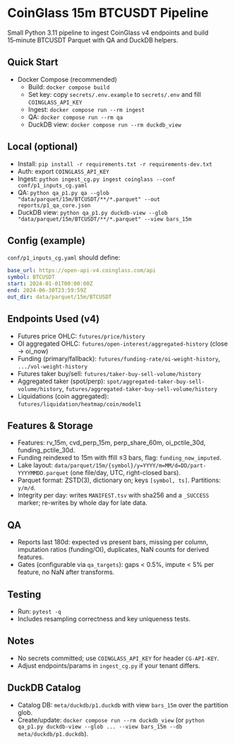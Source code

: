 # CoinGlass 15m BTCUSDT Pipeline

Small Python 3.11 pipeline to ingest CoinGlass v4 endpoints and build 15‑minute BTCUSDT Parquet with QA and DuckDB helpers.

## Quick Start
- Docker Compose (recommended)
  - Build: `docker compose build`
  - Set key: copy `secrets/.env.example` to `secrets/.env` and fill `COINGLASS_API_KEY`
  - Ingest: `docker compose run --rm ingest`
  - QA: `docker compose run --rm qa`
  - DuckDB view: `docker compose run --rm duckdb_view`

## Local (optional)
- Install: `pip install -r requirements.txt -r requirements-dev.txt`
- Auth: export `COINGLASS_API_KEY`
- Ingest: `python ingest_cg.py ingest coinglass --conf conf/p1_inputs_cg.yaml`
- QA: `python qa_p1.py qa --glob "data/parquet/15m/BTCUSDT/**/*.parquet" --out reports/p1_qa_core.json`
- DuckDB view: `python qa_p1.py duckdb-view --glob "data/parquet/15m/BTCUSDT/**/*.parquet" --view bars_15m`

## Config (example)
`conf/p1_inputs_cg.yaml` should define:
```yaml
base_url: https://open-api-v4.coinglass.com/api
symbol: BTCUSDT
start: 2024-01-01T00:00:00Z
end: 2024-06-30T23:59:59Z
out_dir: data/parquet/15m/BTCUSDT
```

## Endpoints Used (v4)
- Futures price OHLC: `futures/price/history`
- OI aggregated OHLC: `futures/open-interest/aggregated-history` (close → oi_now)
- Funding (primary/fallback): `futures/funding-rate/oi-weight-history`, `.../vol-weight-history`
- Futures taker buy/sell: `futures/taker-buy-sell-volume/history`
- Aggregated taker (spot/perp): `spot/aggregated-taker-buy-sell-volume/history`, `futures/aggregated-taker-buy-sell-volume/history`
- Liquidations (coin aggregated): `futures/liquidation/heatmap/coin/model1`

## Features & Storage
- Features: rv_15m, cvd_perp_15m, perp_share_60m, oi_pctile_30d, funding_pctile_30d.
- Funding reindexed to 15m with ffill ≤3 bars, flag: `funding_now_imputed`.
- Lake layout: `data/parquet/15m/{symbol}/y=YYYY/m=MM/d=DD/part-YYYYMMDD.parquet` (one file/day, UTC, right-closed bars).
- Parquet format: ZSTD(3), dictionary on; keys `[symbol, ts]`. Partitions: `y/m/d`.
- Integrity per day: writes `MANIFEST.tsv` with sha256 and a `_SUCCESS` marker; re-writes by whole day for late data.

## QA
- Reports last 180d: expected vs present bars, missing per column, imputation ratios (funding/OI), duplicates, NaN counts for derived features.
- Gates (configurable via `qa_targets`): gaps < 0.5%, impute < 5% per feature, no NaN after transforms.

## Testing
- Run: `pytest -q`
- Includes resampling correctness and key uniqueness tests.

## Notes
- No secrets committed; use `COINGLASS_API_KEY` for header `CG-API-KEY`.
- Adjust endpoints/params in `ingest_cg.py` if your tenant differs.

## DuckDB Catalog
- Catalog DB: `meta/duckdb/p1.duckdb` with view `bars_15m` over the partition glob.
- Create/update: `docker compose run --rm duckdb_view` (or `python qa_p1.py duckdb-view --glob ... --view bars_15m --db meta/duckdb/p1.duckdb`).
